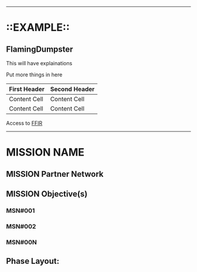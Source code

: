 -------------------------------------------------------------------------------------------------------------------------------------
# ::EXAMPLE::

## FlamingDumpster

This will have explainations

Put more things in here

| First Header  | Second Header |
| ------------- | ------------- |
| Content Cell  | Content Cell  |
| Content Cell  | Content Cell  |

Access to [FFIR](https://github.com/zemaz/FlamingDumpster/wiki/How-to-Create-an-FFIR) 

-------------------------------------------------------------------------------------------------------------------------------------

# MISSION NAME

## MISSION Partner Network

## MISSION Objective(s)
### MSN#001
### MSN#002
### MSN#00N

## Phase Layout:
